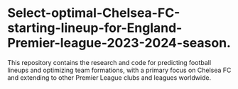 # Select-optimal-Chelsea-FC-starting-lineup-for-England-Premier-league-2023-2024-season.
This repository contains the research and code for predicting football lineups and optimizing team formations, with a primary focus on Chelsea FC and extending to other Premier League clubs and leagues worldwide. 

